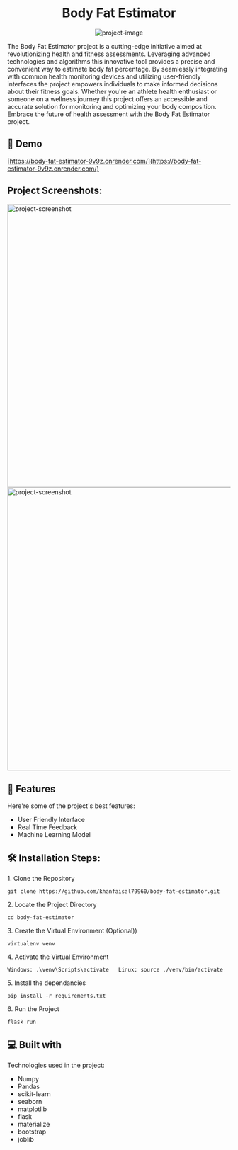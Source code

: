 <h1 align="center" id="title">Body Fat Estimator</h1>

<p align="center"><img src="https://socialify.git.ci/khanfaisal79960/body-fat-estimator/image?description=1&amp;descriptionEditable=Revolutionizing%20Health%20with%20an%20Innovative%20Body%20Fat%20Estimator&amp;language=1&amp;name=1&amp;owner=1&amp;pattern=Circuit%20Board&amp;theme=Light" alt="project-image"></p>

<p id="description">The Body Fat Estimator project is a cutting-edge initiative aimed at revolutionizing health and fitness assessments. Leveraging advanced technologies and algorithms this innovative tool provides a precise and convenient way to estimate body fat percentage. By seamlessly integrating with common health monitoring devices and utilizing user-friendly interfaces the project empowers individuals to make informed decisions about their fitness goals. Whether you're an athlete health enthusiast or someone on a wellness journey this project offers an accessible and accurate solution for monitoring and optimizing your body composition. Embrace the future of health assessment with the Body Fat Estimator project.</p>

<h2>🚀 Demo</h2>

[https://body-fat-estimator-9v9z.onrender.com/](https://body-fat-estimator-9v9z.onrender.com/)

<h2>Project Screenshots:</h2>

<img src="https://i.ibb.co/z6fBGWk/Screenshot-2024-03-05-220822.png" alt="project-screenshot" width="640" height="640/">

<img src="https://i.ibb.co/xsL1p65/Screenshot-2024-03-05-220837.png" alt="project-screenshot" width="640" height="640/">

  
  
<h2>🧐 Features</h2>

Here're some of the project's best features:

*   User Friendly Interface
*   Real Time Feedback
*   Machine Learning Model

<h2>🛠️ Installation Steps:</h2>

<p>1. Clone the Repository</p>

```
git clone https://github.com/khanfaisal79960/body-fat-estimator.git
```

<p>2. Locate the Project Directory</p>

```
cd body-fat-estimator
```

<p>3. Create the Virtual Environment (Optional))</p>

```
virtualenv venv
```

<p>4. Activate the Virtual Environment</p>

```
Windows: .\venv\Scripts\activate   Linux: source ./venv/bin/activate
```

<p>5. Install the dependancies</p>

```
pip install -r requirements.txt
```

<p>6. Run the Project</p>

```
flask run
```

  
  
<h2>💻 Built with</h2>

Technologies used in the project:

*   Numpy
*   Pandas
*   scikit-learn
*   seaborn
*   matplotlib
*   flask
*   materialize
*   bootstrap
*   joblib
